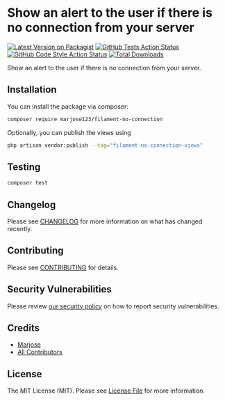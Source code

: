 # Show an alert to the user if there is no connection from your server

[![Latest Version on Packagist](https://img.shields.io/packagist/v/marjose123/filament-no-connection.svg?style=flat-square)](https://packagist.org/packages/marjose123/filament-no-connection)
[![GitHub Tests Action Status](https://img.shields.io/github/workflow/status/marjose123/filament-no-connection/run-tests?label=tests)](https://github.com/marjose123/filament-no-connection/actions?query=workflow%3Arun-tests+branch%3Amain)
[![GitHub Code Style Action Status](https://img.shields.io/github/workflow/status/marjose123/filament-no-connection/Check%20&%20fix%20styling?label=code%20style)](https://github.com/marjose123/filament-no-connection/actions?query=workflow%3A"Check+%26+fix+styling"+branch%3Amain)
[![Total Downloads](https://img.shields.io/packagist/dt/marjose123/filament-no-connection.svg?style=flat-square)](https://packagist.org/packages/marjose123/filament-no-connection)



Show an alert to the user if there is no connection from your server.

## Installation

You can install the package via composer:

```bash
composer require marjose123/filament-no-connection
```

Optionally, you can publish the views using

```bash
php artisan vendor:publish --tag="filament-no-connection-views"
```

## Testing

```bash
composer test
```

## Changelog

Please see [CHANGELOG](CHANGELOG.md) for more information on what has changed recently.

## Contributing

Please see [CONTRIBUTING](.github/CONTRIBUTING.md) for details.

## Security Vulnerabilities

Please review [our security policy](../../security/policy) on how to report security vulnerabilities.

## Credits

- [Marjose](https://github.com/MarJose123)
- [All Contributors](../../contributors)

## License

The MIT License (MIT). Please see [License File](LICENSE.md) for more information.
